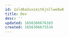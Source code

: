 ```yaml
---
id: 1old6a2uxzeit6jnllwe8w0
title: Dev
desc: ''
updated: 1656306676103
created: 1656306675534
---
```


